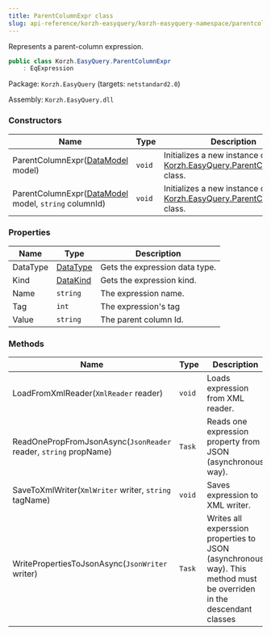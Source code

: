 ```yaml
---
title: ParentColumnExpr class
slug: api-reference/korzh-easyquery/korzh-easyquery-namespace/parentcolumnexpr-class
---
```



Represents a parent-column expression.
```csharp
public class Korzh.EasyQuery.ParentColumnExpr
    : EqExpression

```
Package: `Korzh.EasyQuery` (targets: `netstandard2.0`)

Assembly: `Korzh.EasyQuery.dll`

### Constructors

| Name | Type | Description | 
| --- | --- | --- | 
| ParentColumnExpr([DataModel](/api-reference/korzh-easyquery/korzh-easyquery-namespace/datamodel-class) model) | `void` | Initializes a new instance of the [Korzh.EasyQuery.ParentColumnExpr](/api-reference/korzh-easyquery/korzh-easyquery-namespace/parentcolumnexpr-class) class. | 
| ParentColumnExpr([DataModel](/api-reference/korzh-easyquery/korzh-easyquery-namespace/datamodel-class) model, `string` columnId) | `void` | Initializes a new instance of the [Korzh.EasyQuery.ParentColumnExpr](/api-reference/korzh-easyquery/korzh-easyquery-namespace/parentcolumnexpr-class) class. | 


### Properties

| Name | Type | Description | 
| --- | --- | --- | 
| DataType | [DataType](/api-reference/easydata-core/easydata-namespace/datatype-enum) | Gets the expression data type. | 
| Kind | [DataKind](/api-reference/korzh-easyquery/korzh-easyquery-namespace/datakind-enum) | Gets the expression kind. | 
| Name | `string` | The expression name. | 
| Tag | `int` | The expression's tag | 
| Value | `string` | The parent column Id. | 


### Methods

| Name | Type | Description | 
| --- | --- | --- | 
| LoadFromXmlReader(`XmlReader` reader) | `void` | Loads expression from XML reader. | 
| ReadOnePropFromJsonAsync(`JsonReader` reader, `string` propName) | `Task` | Reads one expression property from JSON (asynchronous way). | 
| SaveToXmlWriter(`XmlWriter` writer, `string` tagName) | `void` | Saves expression to XML writer. | 
| WritePropertiesToJsonAsync(`JsonWriter` writer) | `Task` | Writes all experssion properties to JSON (asynchronous way).  This method must be overriden in the descendant classes |